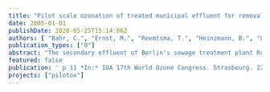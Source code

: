 ```yaml
---
title: "Pilot scale ozonation of treated municipal effluent for removal of pharmaceutical compopunds and pathogens"
date: 2005-01-01
publishDate: 2020-05-25T15:14:06Z
authors: [ "Bahr, C.", "Ernst, M.", "Reemtsma, T.", "Heinzmann, B.", "Luck, F.", "Jekel, M." ]
publication_types: ["0"]
abstract: "The secondary effluent of Berlin's sewage treatment plant Ruhleben was oxidized by dosages of 2.5-22 mg/L ozone and varying operation conditions to remove pharmaceutical compounds and disinfect water in parallel. The majority of analysed neutral and acidic drugs were efficiently removed to the detection limit at ozone consumptions equal to a dosage of < 10 mg/L O3. However, certain compounds like clofibric acid, ketaprofen and traced metabolites required higher dosages of > 10-15 mg/LO3 for complete removal. A series of four iodinated organic contrast media (ICM) persisted the ozone treatment even at high consumption rates. Related to disinfection, the legal requirements (EU bathing water directive) could be fulfilled by a consumption of < 10 mg/L O3. For a combined oxidation by ozone and H2O2 (perozone) higher conversion rates for clofibric acid, naproxen and ketaprofen could be obtained at lower dosage (6 mg/L O3). For two ICM, namely iopamidol and iohexol, this was the case at higher ozone consumption. The removal of adsorbable organic iodine (AOI) > 10% could not be achieved by any treatment. The initial genotoxicity of the secondary effluent was stated by four independent tests. Due to the application of ozone, this genotoxicity was completely removed. The presented results confirm that ozonation can be a suitable advanced wastewater treatment at varying operation conditions to lower effluent concentrations of pharmaceuticals and active micro-organsisms."
featured: false
publication: ' p 11 *In:* IOA 17th World Ozone Congress. Strasbourg. 22 - 25 August 2005'
projects: ["pilotox"]
---
```


